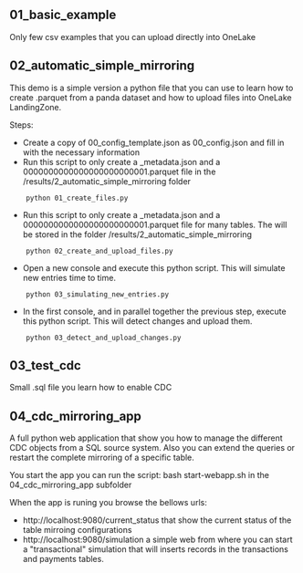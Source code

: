 ## 01_basic_example

Only few csv examples that you can upload directly into OneLake

## 02_automatic_simple_mirroring

This demo is a simple version a python file that you can use to learn how to create .parquet from a panda dataset and how to upload files into OneLake LandingZone.

Steps:

- Create a copy of 00_config_template.json as 00_config.json and fill in with the necessary information
- Run this script to only create a _metadata.json and a 0000000000000000000000001.parquet file in the /results/2_automatic_simple_mirroring folder
```
    python 01_create_files.py
```
- Run this script to only create a _metadata.json and a 0000000000000000000000001.parquet file for many tables. The will be stored in the folder /results/2_automatic_simple_mirroring
```
    python 02_create_and_upload_files.py
```
- Open a new console and execute this python script. This will simulate new entries time to time.
```
    python 03_simulating_new_entries.py
```
- In the first console, and in parallel together the previous step, execute this python script. This will detect changes and upload them.
```
    python 03_detect_and_upload_changes.py
```

## 03_test_cdc

Small .sql file you learn how to enable CDC

## 04_cdc_mirroring_app

A full python web application that show you how to manage the different CDC objects from a SQL source system.
Also you can extend the queries or restart the complete mirroring of a specific table.

You start the app you can run the script: bash start-webapp.sh in the 04_cdc_mirroring_app subfolder

When the app is runing you browse the bellows urls:
- http://localhost:9080/current_status that show the current status of the table mirroing configurations
- http://localhost:9080/simulation a simple web from where you can start a "transactional" simulation that will inserts records in the transactions and payments tables.

